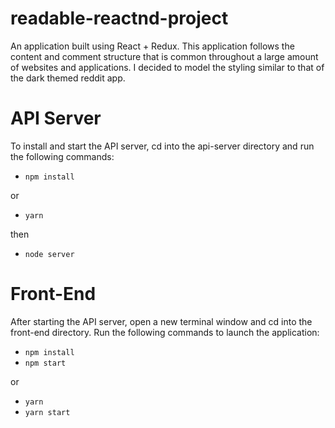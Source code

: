 # readable-reactnd-project

An application built using React + Redux. This application follows the content and comment structure that is common throughout a large amount of websites and applications. I decided to model the styling similar to that of the dark themed reddit app.


# API Server

To install and start the API server, cd into the api-server directory and run the following commands:

* `npm install`

or

* `yarn`

then

* `node server`


# Front-End

After starting the API server, open a new terminal window and cd into the front-end directory. Run the following commands to launch the application:

* `npm install`
* `npm start`

or

* `yarn`
* `yarn start`
